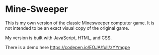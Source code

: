 # Mine-Sweeper
This is my own version of the classic Minesweeper comptuter game.  It is not intended to be an exact visual copy of the original game.

My version is built with JavaScript, HTML, and CSS.

There is a demo here https://codepen.io/EOJA/full/zYYmgpe
